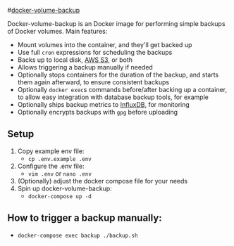 #[docker-volume-backup](https://hub.docker.com/r/futurice/docker-volume-backup/)

Docker-volume-backup is an Docker image for performing simple backups of Docker volumes. Main features:

- Mount volumes into the container, and they'll get backed up
- Use full `cron` expressions for scheduling the backups
- Backs up to local disk, [AWS S3](https://aws.amazon.com/s3/), or both
- Allows triggering a backup manually if needed
- Optionally stops containers for the duration of the backup, and starts them again afterward, to ensure consistent backups
- Optionally `docker exec`s commands before/after backing up a container, to allow easy integration with database backup tools, for example
- Optionally ships backup metrics to [InfluxDB](https://docs.influxdata.com/influxdb/), for monitoring
- Optionally encrypts backups with `gpg` before uploading


## Setup
1. Copy example env file:
    - ```cp .env.example .env```
2. Configure the .env file:
    - ```vim .env``` or ```nano .env```
3. (Optionally) adjust the docker compose file for your needs
4. Spin up docker-volume-backup:
    - ```docker-compose up -d```
    
    
## How to trigger a backup manually:
- ```docker-compose exec backup ./backup.sh```
